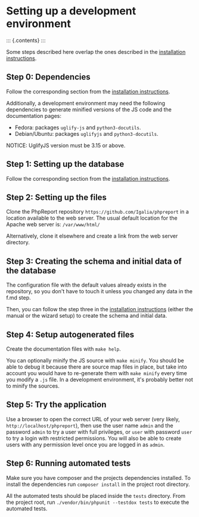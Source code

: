 Setting up a development environment
====================================

::: {.contents}
:::

Some steps described here overlap the ones described in the
[installation instructions](../admin/installation.md).

Step 0: Dependencies
--------------------

Follow the corresponding section from the [installation
instructions](../admin/installation.md).

Additionally, a development environment may need the following
dependencies to generate minified versions of the JS code and the
documentation pages:

-   Fedora: packages `uglify-js` and `python3-docutils`.
-   Debian/Ubuntu: packages `uglifyjs` and `python3-docutils`.

NOTICE: UglifyJS version must be 3.15 or above.

Step 1: Setting up the database
-------------------------------

Follow the corresponding section from the [installation
instructions](../admin/installation.md).

Step 2: Setting up the files
----------------------------

Clone the PhpReport repository `https://github.com/Igalia/phpreport` in
a location available to the web server. The usual default location for
the Apache web server is: `/var/www/html/`

Alternatively, clone it elsewhere and create a link from the web server
directory.

Step 3: Creating the schema and initial data of the database
------------------------------------------------------------

The configuration file with the default values already exists in the
repository, so you don\'t have to touch it unless you changed any data
in the f.md step.

Then, you can follow the step three in the [installation
instructions](../admin/installation.md) (either the manual or the
wizard setup) to create the schema and initial data.

Step 4: Setup autogenerated files
---------------------------------

Create the documentation files with `make help`.

You can optionally minify the JS source with `make minify`. You should
be able to debug it because there are source map files in place, but
take into account you would have to re-generate them with `make minify`
every time you modify a `.js` file. In a development environment, it\'s
probably better not to minify the sources.

Step 5: Try the application
---------------------------

Use a browser to open the correct URL of your web server (very likely,
`http://localhost/phpreport`), then use the user name `admin` and the
password `admin` to try a user with full privileges, or `user` with
password `user` to try a login with restricted permissions. You will
also be able to create users with any permission level once you are
logged in as `admin`.

Step 6: Running automated tests
-------------------------------

Make sure you have composer and the projects dependencies installed. To
install the dependencies run `composer install` in the project root
directory.

All the automated tests should be placed inside the `tests` directory.
From the project root, run `./vendor/bin/phpunit --testdox tests` to
execute the automated tests.
